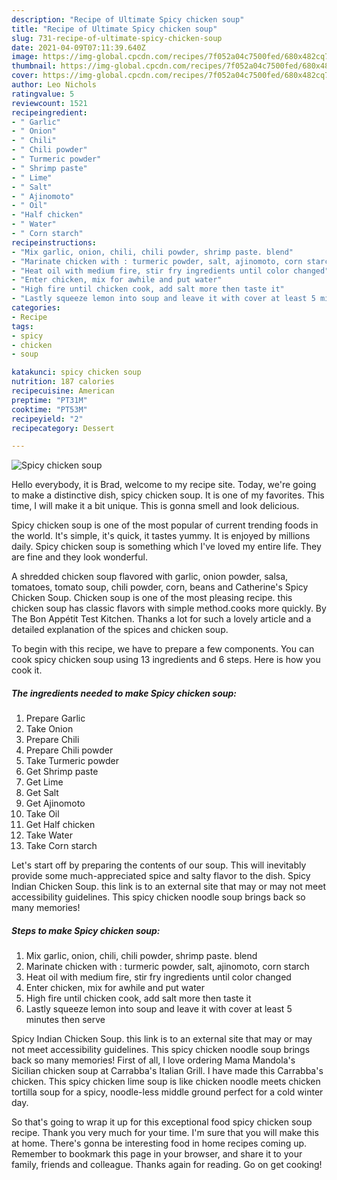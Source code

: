 ```yaml
---
description: "Recipe of Ultimate Spicy chicken soup"
title: "Recipe of Ultimate Spicy chicken soup"
slug: 731-recipe-of-ultimate-spicy-chicken-soup
date: 2021-04-09T07:11:39.640Z
image: https://img-global.cpcdn.com/recipes/7f052a04c7500fed/680x482cq70/spicy-chicken-soup-recipe-main-photo.jpg
thumbnail: https://img-global.cpcdn.com/recipes/7f052a04c7500fed/680x482cq70/spicy-chicken-soup-recipe-main-photo.jpg
cover: https://img-global.cpcdn.com/recipes/7f052a04c7500fed/680x482cq70/spicy-chicken-soup-recipe-main-photo.jpg
author: Leo Nichols
ratingvalue: 5
reviewcount: 1521
recipeingredient:
- " Garlic"
- " Onion"
- " Chili"
- " Chili powder"
- " Turmeric powder"
- " Shrimp paste"
- " Lime"
- " Salt"
- " Ajinomoto"
- " Oil"
- "Half chicken"
- " Water"
- " Corn starch"
recipeinstructions:
- "Mix garlic, onion, chili, chili powder, shrimp paste. blend"
- "Marinate chicken with : turmeric powder, salt, ajinomoto, corn starch"
- "Heat oil with medium fire, stir fry ingredients until color changed"
- "Enter chicken, mix for awhile and put water"
- "High fire until chicken cook, add salt more then taste it"
- "Lastly squeeze lemon into soup and leave it with cover at least 5 minutes then serve"
categories:
- Recipe
tags:
- spicy
- chicken
- soup

katakunci: spicy chicken soup 
nutrition: 187 calories
recipecuisine: American
preptime: "PT31M"
cooktime: "PT53M"
recipeyield: "2"
recipecategory: Dessert

---
```



![Spicy chicken soup](https://img-global.cpcdn.com/recipes/7f052a04c7500fed/680x482cq70/spicy-chicken-soup-recipe-main-photo.jpg)

Hello everybody, it is Brad, welcome to my recipe site. Today, we're going to make a distinctive dish, spicy chicken soup. It is one of my favorites. This time, I will make it a bit unique. This is gonna smell and look delicious.

Spicy chicken soup is one of the most popular of current trending foods in the world. It's simple, it's quick, it tastes yummy. It is enjoyed by millions daily. Spicy chicken soup is something which I've loved my entire life. They are fine and they look wonderful.

A shredded chicken soup flavored with garlic, onion powder, salsa, tomatoes, tomato soup, chili powder, corn, beans and Catherine&#39;s Spicy Chicken Soup. Chicken soup is one of the most pleasing recipe. this chicken soup has classic flavors with simple method.cooks more quickly. By The Bon Appétit Test Kitchen. Thanks a lot for such a lovely article and a detailed explanation of the spices and chicken soup.


To begin with this recipe, we have to prepare a few components. You can cook spicy chicken soup using 13 ingredients and 6 steps. Here is how you cook it.

<!--inarticleads1-->

##### The ingredients needed to make Spicy chicken soup:

1. Prepare  Garlic
1. Take  Onion
1. Prepare  Chili
1. Prepare  Chili powder
1. Take  Turmeric powder
1. Get  Shrimp paste
1. Get  Lime
1. Get  Salt
1. Get  Ajinomoto
1. Take  Oil
1. Get Half chicken
1. Take  Water
1. Take  Corn starch


Let&#39;s start off by preparing the contents of our soup. This will inevitably provide some much-appreciated spice and salty flavor to the dish. Spicy Indian Chicken Soup. this link is to an external site that may or may not meet accessibility guidelines. This spicy chicken noodle soup brings back so many memories! 

<!--inarticleads2-->

##### Steps to make Spicy chicken soup:

1. Mix garlic, onion, chili, chili powder, shrimp paste. blend
1. Marinate chicken with : turmeric powder, salt, ajinomoto, corn starch
1. Heat oil with medium fire, stir fry ingredients until color changed
1. Enter chicken, mix for awhile and put water
1. High fire until chicken cook, add salt more then taste it
1. Lastly squeeze lemon into soup and leave it with cover at least 5 minutes then serve


Spicy Indian Chicken Soup. this link is to an external site that may or may not meet accessibility guidelines. This spicy chicken noodle soup brings back so many memories! First of all, I love ordering Mama Mandola&#39;s Sicilian chicken soup at Carrabba&#39;s Italian Grill. I have made this Carrabba&#39;s chicken. This spicy chicken lime soup is like chicken noodle meets chicken tortilla soup for a spicy, noodle-less middle ground perfect for a cold winter day. 

So that's going to wrap it up for this exceptional food spicy chicken soup recipe. Thank you very much for your time. I'm sure that you will make this at home. There's gonna be interesting food in home recipes coming up. Remember to bookmark this page in your browser, and share it to your family, friends and colleague. Thanks again for reading. Go on get cooking!
